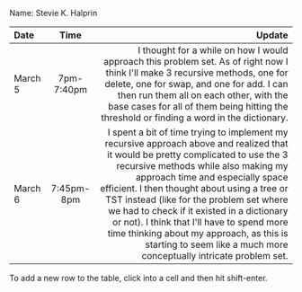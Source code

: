 Name: Stevie K. Halprin

| Date    |    Time    |                                                                                                                                                                                                                                                                                                                                                                                                                                                                                                                  Update |
|:--------|:----------:|------------------------------------------------------------------------------------------------------------------------------------------------------------------------------------------------------------------------------------------------------------------------------------------------------------------------------------------------------------------------------------------------------------------------------------------------------------------------------------------------------------------------:|
| March 5 | 7pm-7:40pm |                                                                                                                                                                                                       I thought for a while on how I would approach this problem set. As of right now I think I'll make 3 recursive methods, one for delete, one for swap, and one for add. I can then run them all on each other, with the base cases for all of them being hitting the threshold or finding a word in the dictionary. |
| March 6 | 7:45pm-8pm | I spent a bit of time trying to implement my recursive approach above and realized that it would be pretty complicated to use the 3 recursive methods while also making my approach time and especially space efficient. I then thought about using a tree or TST instead (like for the problem set where we had to check if it existed in a dictionary or not). I think that I'll have to spend more time thinking about my approach, as this is starting to seem like a much more conceptually intricate problem set. |


To add a new row to the table, click into a cell and then hit shift-enter.